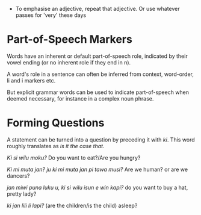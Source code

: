 * To emphasise an adjective, repeat that adjective. Or use whatever passes for 'very' these days


Part-of-Speech Markers
=============

Words have an inherent or default part-of-speech role, indicated by their vowel ending (or no inherent role if they end in n).

A word's role in a sentence can often be inferred from context, word-order, li and i markers etc.

But explicit grammar words can be used to indicate part-of-speech when deemed necessary, for instance in a complex noun phrase.



Forming Questions
==========

A statement can be turned into a question by preceding it with *ki*. This word roughly translates as *is it the case that*.

*Ki si wilu moku?* Do you want to eat?/Are you hungry?

*Ki mi muta jan? ju ki mi muta jan pi tawa musi?* Are we human? or are we dancers?

*jan miwi puna luku u, ki si wilu isun e win kapi?* do you want to buy a hat, pretty lady?

*ki jan lili li lapi?* (are the children/is the child) asleep?
